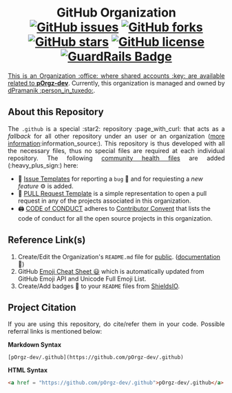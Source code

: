 <h1 align = "center">
  GitHub Organization<br>
  <a href="https://github.com/pOrgz-dev/.github/issues"><img alt="GitHub issues" src="https://img.shields.io/github/issues/pOrgz-dev/.github?logo=github&style=plastic"></a>
  <a href="https://github.com/pOrgz-dev/.github/network"><img alt="GitHub forks" src="https://img.shields.io/github/forks/pOrgz-dev/.github?logo=github&style=plastic"></a>
  <a href="https://github.com/pOrgz-dev/.github/stargazers"><img alt="GitHub stars" src="https://img.shields.io/github/stars/pOrgz-dev/.github?logo=github&style=plastic"></a>
  <a href="https://github.com/pOrgz-dev/.github/blob/master/LICENSE"><img alt="GitHub license" src="https://img.shields.io/github/license/pOrgz-dev/.github?logo=git&style=plastic"></a>
  <a href="https://dashboard.guardrails.io/gh/pOrgz-dev/repos/135049"><img alt="GuardRails Badge" src="https://api.guardrails.io/v2/badges/pOrgz-dev/.github.svg?token=f077a0d0ff4e90f7b1c686b1cd19e82d2711f93413f5c4deafcbe59647c2427d&provider=github">
</h1>

<p align = "justify">This is an Organization :office: where shared accounts :key: are available related to <a href = "https://github.com/pOrgz-dev"><b>pOrgz-dev</b></a>. Currently, this organization is managed and owned by <a href = "https://github.com/ZenithClown">dPramanik :person_in_tuxedo:</a>.</p>

## About this Repository

<p align = "justify">The <code>.github</code> is a special :star2: repository :page_with_curl: that acts as a <i>fallback</i> for all other repository under an user or an organization (<a href = "https://www.freecodecamp.org/news/how-to-use-the-dot-github-repository/">more information</a>:information_source:). This repository is thus developed with all the necessary files, thus no special files are required at each individual repository. The following <a href = "https://docs.github.com/en/communities/setting-up-your-project-for-healthy-contributions/creating-a-default-community-health-file">community health files</a> are added (:heavy_plus_sign:) here:</p>

* :toolbox: [Issue Templates](.github/ISSUE_TEMPLATE) for reporting a `bug` :bug: and for requiesting a *new feature* :gear: is added.
* :nut_and_bolt: [PULL Request Template](.github/PULL_REQUEST_TEMPLATE.md) is a simple representation to open a pull request in any of the projects associated in this organization.
* :printer: [CODE of CONDUCT](.github/CODE_OF_CONDUCT.md) adheres to [Contributor Convent](https://www.contributor-covenant.org/) that lists the code of conduct for all the open source projects in this organization.

## Reference Link(s)
1. Create/Edit the Organization's `README.md` file for [public](profile/README.md). ([documentation](https://docs.github.com/en/organizations/collaborating-with-groups-in-organizations/customizing-your-organizations-profile):notebook_with_decorative_cover:)
2. GitHub [Emoji Cheat Sheet :smiley:](https://github.com/ikatyang/emoji-cheat-sheet/blob/master/README.md) which is automatically updated from GitHub Emoji API and Unicode Full Emoji List.
3. Create/Add badges :beginner: to your `README` files from [ShieldsIO](https://shields.io/).

## Project Citation

<p align = "justify">If you are using this repository, do cite/refer them in your code. Possible referral links is mentioned below:</p>

**Markdown Syntax**
```
[pOrgz-dev/.github](https://github.com/pOrgz-dev/.github)
```

**HTML Syntax**
```html
<a href = "https://github.com/pOrgz-dev/.github">pOrgz-dev/.github</a>
```
